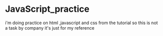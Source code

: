 # JavaScript_practice
i'm doing practice on html ,javascript and css from the tutorial so this is not a task by company it's just for my reference 
